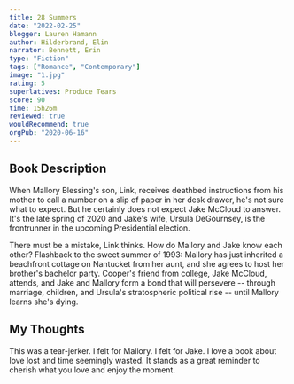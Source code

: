 ```yaml
---
title: 28 Summers
date: "2022-02-25"
blogger: Lauren Hamann
author: Hilderbrand, Elin
narrator: Bennett, Erin
type: "Fiction"
tags: ["Romance", "Contemporary"]
image: "1.jpg"
rating: 5
superlatives: Produce Tears
score: 90
time: 15h26m
reviewed: true
wouldRecommend: true
orgPub: "2020-06-16"
---
```


## Book Description

When Mallory Blessing's son, Link, receives deathbed instructions from his mother to call a number on a slip of paper in her desk drawer, he's not sure what to expect. But he certainly does not expect Jake McCloud to answer. It's the late spring of 2020 and Jake's wife, Ursula DeGournsey, is the frontrunner in the upcoming Presidential election.

There must be a mistake, Link thinks. How do Mallory and Jake know each other?
Flashback to the sweet summer of 1993: Mallory has just inherited a beachfront cottage on Nantucket from her aunt, and she agrees to host her brother's bachelor party. Cooper's friend from college, Jake McCloud, attends, and Jake and Mallory form a bond that will persevere -- through marriage, children, and Ursula's stratospheric political rise -- until Mallory learns she's dying.

## My Thoughts

This was a tear-jerker. I felt for Mallory. I felt for Jake. I love a book about love lost and time seemingly wasted. It stands as a great reminder to cherish what you love and enjoy the moment.
